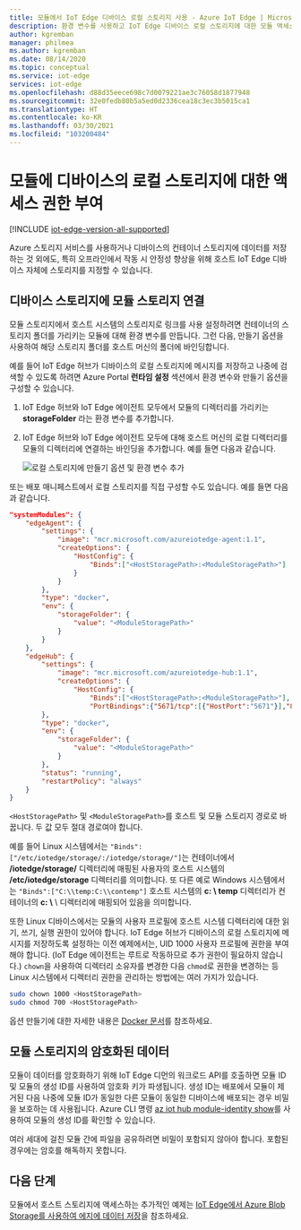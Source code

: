 ```yaml
---
title: 모듈에서 IoT Edge 디바이스 로컬 스토리지 사용 - Azure IoT Edge | Microsoft Docs
description: 환경 변수를 사용하고 IoT Edge 디바이스 로컬 스토리지에 대한 모듈 액세스를 사용 설정하는 옵션을 만듭니다.
author: kgremban
manager: philmea
ms.author: kgremban
ms.date: 08/14/2020
ms.topic: conceptual
ms.service: iot-edge
services: iot-edge
ms.openlocfilehash: d88d35eece698c7d0079221ae3c76058d1877948
ms.sourcegitcommit: 32e0fedb80b5a5ed0d2336cea18c3ec3b5015ca1
ms.translationtype: HT
ms.contentlocale: ko-KR
ms.lasthandoff: 03/30/2021
ms.locfileid: "103200484"
---
```

# <a name="give-modules-access-to-a-devices-local-storage"></a>모듈에 디바이스의 로컬 스토리지에 대한 액세스 권한 부여

[!INCLUDE [iot-edge-version-all-supported](../../includes/iot-edge-version-all-supported.md)]

Azure 스토리지 서비스를 사용하거나 디바이스의 컨테이너 스토리지에 데이터를 저장하는 것 외에도, 특히 오프라인에서 작동 시 안정성 향상을 위해 호스트 IoT Edge 디바이스 자체에 스토리지를 지정할 수 있습니다.

## <a name="link-module-storage-to-device-storage"></a>디바이스 스토리지에 모듈 스토리지 연결

모듈 스토리지에서 호스트 시스템의 스토리지로 링크를 사용 설정하려면 컨테이너의 스토리지 폴더를 가리키는 모듈에 대해 환경 변수를 만듭니다. 그런 다음, 만들기 옵션을 사용하여 해당 스토리지 폴더를 호스트 머신의 폴더에 바인딩합니다.

예를 들어 IoT Edge 허브가 디바이스의 로컬 스토리지에 메시지를 저장하고 나중에 검색할 수 있도록 하려면 Azure Portal **런타임 설정** 섹션에서 환경 변수와 만들기 옵션을 구성할 수 있습니다.

1. IoT Edge 허브와 IoT Edge 에이전트 모두에서 모듈의 디렉터리를 가리키는 **storageFolder** 라는 환경 변수를 추가합니다.
1. IoT Edge 허브와 IoT Edge 에이전트 모두에 대해 호스트 머신의 로컬 디렉터리를 모듈의 디렉터리에 연결하는 바인딩을 추가합니다. 예를 들면 다음과 같습니다.

   ![로컬 스토리지에 만들기 옵션 및 환경 변수 추가](./media/how-to-access-host-storage-from-module/offline-storage.png)

또는 배포 매니페스트에서 로컬 스토리지를 직접 구성할 수도 있습니다. 예를 들면 다음과 같습니다.

```json
"systemModules": {
    "edgeAgent": {
        "settings": {
            "image": "mcr.microsoft.com/azureiotedge-agent:1.1",
            "createOptions": {
                "HostConfig": {
                    "Binds":["<HostStoragePath>:<ModuleStoragePath>"]
                }
            }
        },
        "type": "docker",
        "env": {
            "storageFolder": {
                "value": "<ModuleStoragePath>"
            }
        }
    },
    "edgeHub": {
        "settings": {
            "image": "mcr.microsoft.com/azureiotedge-hub:1.1",
            "createOptions": {
                "HostConfig": {
                    "Binds":["<HostStoragePath>:<ModuleStoragePath>"],
                    "PortBindings":{"5671/tcp":[{"HostPort":"5671"}],"8883/tcp":[{"HostPort":"8883"}],"443/tcp":[{"HostPort":"443"}]}}}
        },
        "type": "docker",
        "env": {
            "storageFolder": {
                "value": "<ModuleStoragePath>"
            }
        },
        "status": "running",
        "restartPolicy": "always"
    }
}
```

`<HostStoragePath>` 및 `<ModuleStoragePath>`를 호스트 및 모듈 스토리지 경로로 바꿉니다. 두 값 모두 절대 경로여야 합니다.

예를 들어 Linux 시스템에서는 `"Binds":["/etc/iotedge/storage/:/iotedge/storage/"]`는 컨테이너에서 **/iotedge/storage/** 디렉터리에 매핑된 사용자의 호스트 시스템의 **/etc/iotedge/storage** 디렉터리를 의미합니다. 또 다른 예로 Windows 시스템에서는 `"Binds":["C:\\temp:C:\\contemp"]` 호스트 시스템의 **c: \\ temp** 디렉터리가 컨테이너의 **c: \\**  \ 디렉터리에 매핑되어 있음을 의미합니다.

또한 Linux 디바이스에서는 모듈의 사용자 프로필에 호스트 시스템 디렉터리에 대한 읽기, 쓰기, 실행 권한이 있어야 합니다. IoT Edge 허브가 디바이스의 로컬 스토리지에 메시지를 저장하도록 설정하는 이전 예제에서는, UID 1000 사용자 프로필에 권한을 부여해야 합니다. (IoT Edge 에이전트는 루트로 작동하므로 추가 권한이 필요하지 않습니다.) `chown`을 사용하여 디렉터리 소유자를 변경한 다음 `chmod`로 권한을 변경하는 등 Linux 시스템에서 디렉터리 권한을 관리하는 방법에는 여러 가지가 있습니다.

```bash
sudo chown 1000 <HostStoragePath>
sudo chmod 700 <HostStoragePath>
```

옵션 만들기에 대한 자세한 내용은 [Docker 문서](https://docs.docker.com/engine/api/v1.32/#operation/ContainerCreate)를 참조하세요.

## <a name="encrypted-data-in-module-storage"></a>모듈 스토리지의 암호화된 데이터

모듈이 데이터를 암호화하기 위해 IoT Edge 디먼의 워크로드 API를 호출하면 모듈 ID 및 모듈의 생성 ID를 사용하여 암호화 키가 파생됩니다. 생성 ID는 배포에서 모듈이 제거된 다음 나중에 모듈 ID가 동일한 다른 모듈이 동일한 디바이스에 배포되는 경우 비밀을 보호하는 데 사용됩니다. Azure CLI 명령 [az iot hub module-identity show](/cli/azure/ext/azure-iot/iot/hub/module-identity)를 사용하여 모듈의 생성 ID를 확인할 수 있습니다.

여러 세대에 걸친 모듈 간에 파일을 공유하려면 비밀이 포함되지 않아야 합니다. 포함된 경우에는 암호를 해독하지 못합니다.

## <a name="next-steps"></a>다음 단계

모듈에서 호스트 스토리지에 액세스하는 추가적인 예제는 [IoT Edge에서 Azure Blob Storage를 사용하여 에지에 데이터 저장](how-to-store-data-blob.md)을 참조하세요.
